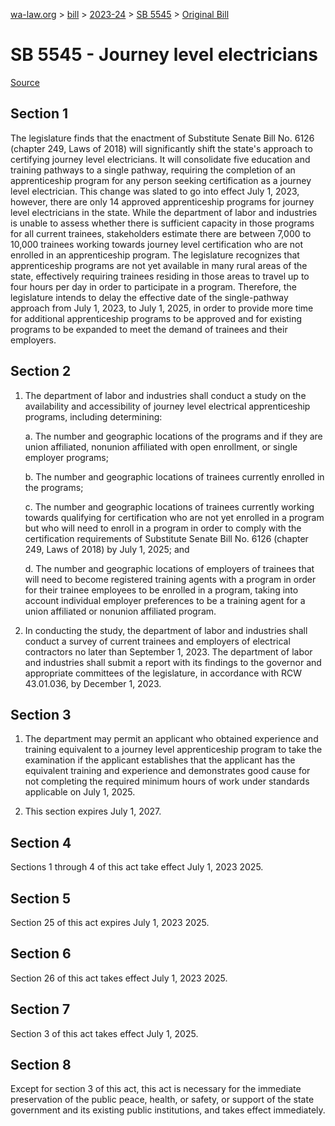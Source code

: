 [wa-law.org](/) > [bill](/bill/) > [2023-24](/bill/2023-24/) > [SB 5545](/bill/2023-24/sb/5545/) > [Original Bill](/bill/2023-24/sb/5545/1/)

# SB 5545 - Journey level electricians

[Source](http://lawfilesext.leg.wa.gov/biennium/2023-24/Pdf/Bills/Senate%20Bills/5545.pdf)

## Section 1
The legislature finds that the enactment of Substitute Senate Bill No. 6126 (chapter 249, Laws of 2018) will significantly shift the state's approach to certifying journey level electricians. It will consolidate five education and training pathways to a single pathway, requiring the completion of an apprenticeship program for any person seeking certification as a journey level electrician. This change was slated to go into effect July 1, 2023, however, there are only 14 approved apprenticeship programs for journey level electricians in the state. While the department of labor and industries is unable to assess whether there is sufficient capacity in those programs for all current trainees, stakeholders estimate there are between 7,000 to 10,000 trainees working towards journey level certification who are not enrolled in an apprenticeship program. The legislature recognizes that apprenticeship programs are not yet available in many rural areas of the state, effectively requiring trainees residing in those areas to travel up to four hours per day in order to participate in a program. Therefore, the legislature intends to delay the effective date of the single-pathway approach from July 1, 2023, to July 1, 2025, in order to provide more time for additional apprenticeship programs to be approved and for existing programs to be expanded to meet the demand of trainees and their employers.

## Section 2
1. The department of labor and industries shall conduct a study on the availability and accessibility of journey level electrical apprenticeship programs, including determining:

    a. The number and geographic locations of the programs and if they are union affiliated, nonunion affiliated with open enrollment, or single employer programs;

    b. The number and geographic locations of trainees currently enrolled in the programs;

    c. The number and geographic locations of trainees currently working towards qualifying for certification who are not yet enrolled in a program but who will need to enroll in a program in order to comply with the certification requirements of Substitute Senate Bill No. 6126 (chapter 249, Laws of 2018) by July 1, 2025; and

    d. The number and geographic locations of employers of trainees that will need to become registered training agents with a program in order for their trainee employees to be enrolled in a program, taking into account individual employer preferences to be a training agent for a union affiliated or nonunion affiliated program.

2. In conducting the study, the department of labor and industries shall conduct a survey of current trainees and employers of electrical contractors no later than September 1, 2023. The department of labor and industries shall submit a report with its findings to the governor and appropriate committees of the legislature, in accordance with RCW 43.01.036, by December 1, 2023.

## Section 3
1. The department may permit an applicant who obtained experience and training equivalent to a journey level apprenticeship program to take the examination if the applicant establishes that the applicant has the equivalent training and experience and demonstrates good cause for not completing the required minimum hours of work under standards applicable on July 1, 2025.

2. This section expires July 1, 2027.

## Section 4
Sections 1 through 4 of this act take effect July 1, 2023 2025.

## Section 5
Section 25 of this act expires July 1, 2023 2025.

## Section 6
Section 26 of this act takes effect July 1, 2023 2025.

## Section 7
Section 3 of this act takes effect July 1, 2025.

## Section 8
Except for section 3 of this act, this act is necessary for the immediate preservation of the public peace, health, or safety, or support of the state government and its existing public institutions, and takes effect immediately.

